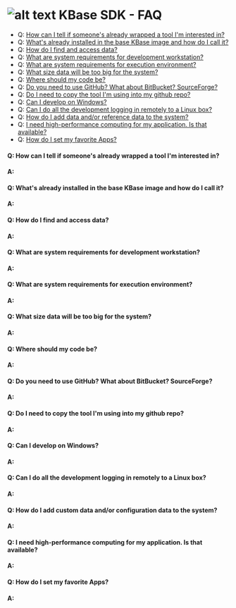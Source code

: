 # ![alt text](https://avatars2.githubusercontent.com/u/1263946?v=3&s=84 "KBase") KBase SDK - FAQ

- Q: [How can I tell if someone's already wrapped a tool I'm interested in?](#repeat)
- Q: [What's already installed in the base KBase image and how do I call it?](#installed)
- Q: [How do I find and access data?](#data)
- Q: [What are system requirements for development workstation?](#sys-req-dev)
- Q: [What are system requirements for execution environment?](#sys-req-exec)
- Q: [What size data will be too big for the system?](#data-limits)
- Q: [Where should my code be?](#code-repo)
- Q: [Do you need to use GitHub?  What about BitBucket?  SourceForge?](#github-req)
- Q: [Do I need to copy the tool I'm using into my github repo?](#github-copy)
- Q: [Can I develop on Windows?](#windows)
- Q: [Can I do all the development logging in remotely to a Linux box?](#linux)
- Q: [How do I add data and/or reference data to the system?](#config-data)
- Q: [I need high-performance computing for my application.  Is that available?](#hpc)
- Q: [How do I set my favorite Apps?](#favorites)


#### <A NAME="repeat"></A>Q: How can I tell if someone's already wrapped a tool I'm interested in?
#### A:

#### <A NAME="installed"></A>Q: What's already installed in the base KBase image and how do I call it?
#### A:

#### <A NAME="data"></A>Q: How do I find and access data?
#### A:

#### <A NAME="sys-req-dev"></A>Q: What are system requirements for development workstation?
#### A:

#### <A NAME="sys-req-exec"></A>Q: What are system requirements for execution environment?
#### A:

#### <A NAME="data-limits"></A>Q: What size data will be too big for the system?
#### A:

#### <A NAME="code-repo"></A>Q: Where should my code be?
#### A:

#### <A NAME="github-req"></A>Q: Do you need to use GitHub?  What about BitBucket?  SourceForge?
#### A:

#### <A NAME="github-copy"></A>Q: Do I need to copy the tool I'm using into my github repo?
#### A:

#### <A NAME="windows"></A>Q: Can I develop on Windows?
#### A:

#### <A NAME="linux"></A>Q: Can I do all the development logging in remotely to a Linux box?
#### A:

#### <A NAME="config-data"></A>Q: How do I add custom data and/or configuration data to the system?
#### A:

#### <A NAME="hpc"></A>Q: I need high-performance computing for my application.  Is that available?
#### A:

#### <A NAME="favorites"></A>Q: How do I set my favorite Apps?
#### A:


